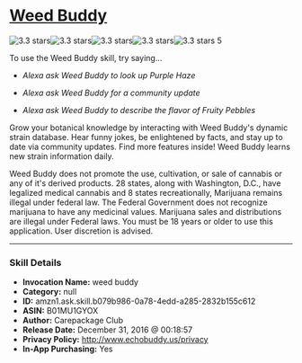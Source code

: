 # [Weed Buddy](http://alexa.amazon.com/#skills/amzn1.ask.skill.b079b986-0a78-4edd-a285-2832b155c612)
![3.3 stars](../../images/ic_star_black_18dp_1x.png)![3.3 stars](../../images/ic_star_black_18dp_1x.png)![3.3 stars](../../images/ic_star_black_18dp_1x.png)![3.3 stars](../../images/ic_star_half_black_18dp_1x.png)![3.3 stars](../../images/ic_star_border_black_18dp_1x.png) 5

To use the Weed Buddy skill, try saying...

* *Alexa ask Weed Buddy to look up Purple Haze*

* *Alexa ask Weed Buddy for a community update*

* *Alexa ask Weed Buddy to describe the flavor of Fruity Pebbles*

Grow your botanical knowledge by interacting with Weed Buddy's dynamic strain database. Hear funny jokes, be enlightened by facts, and stay up to date via community updates. Find more features inside! Weed Buddy learns new strain information daily.

Weed Buddy does not promote the use, cultivation, or sale of cannabis or any of it's derived products. 28 states, along with Washington, D.C., have legalized medical cannabis and 8 states recreationally, Marijuana remains illegal under federal law.  The Federal Government does not recognize marijuana to have any medicinal values. Marijuana sales and distributions are illegal under Federal laws. You must be 18 years or older to use this application. User discretion is advised.

***

### Skill Details

* **Invocation Name:** weed buddy
* **Category:** null
* **ID:** amzn1.ask.skill.b079b986-0a78-4edd-a285-2832b155c612
* **ASIN:** B01MU1GYOX
* **Author:** Carepackage Club
* **Release Date:** December 31, 2016 @ 00:18:57
* **Privacy Policy:** http://www.echobuddy.us/privacy
* **In-App Purchasing:** Yes
